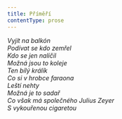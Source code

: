 ```yaml
---
title: Příměří
contentType: prose
---
```


_Vyjít na balkón  
Podívat se kdo zemřel  
Kdo se jen nalíčil  
Možná jsou to koleje  
Ten bílý králík  
Co si v hrobce faraona  
Leští nehty  
Možná je to sadař  
Co však má společného Julius Zeyer  
S vykouřenou cigaretou_
